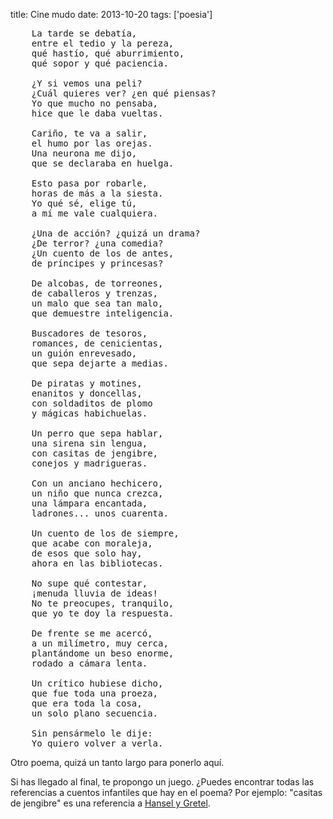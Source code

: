 title: Cine mudo
date: 2013-10-20
tags: ['poesia']

<pre class="poetry">
    La tarde se debatía,
    entre el tedio y la pereza,
    qué hastío, qué aburrimiento,
    qué sopor y qué paciencia.

    ¿Y si vemos una peli?
    ¿Cuál quieres ver? ¿en qué piensas?
    Yo que mucho no pensaba,
    hice que le daba vueltas.

    Cariño, te va a salir,
    el humo por las orejas.
    Una neurona me dijo,
    que se declaraba en huelga.

    Esto pasa por robarle,
    horas de más a la siesta.
    Yo qué sé, elige tú,
    a mí me vale cualquiera.

    ¿Una de acción? ¿quizá un drama?
    ¿De terror? ¿una comedia?
    ¿Un cuento de los de antes,
    de príncipes y princesas?

    De alcobas, de torreones,
    de caballeros y trenzas,
    un malo que sea tan malo,
    que demuestre inteligencia.

    Buscadores de tesoros,
    romances, de cenicientas,
    un guión enrevesado,
    que sepa dejarte a medias.

    De piratas y motines,
    enanitos y doncellas,
    con soldaditos de plomo
    y mágicas habichuelas.

    Un perro que sepa hablar,
    una sirena sin lengua,
    con casitas de jengibre,
    conejos y madrigueras.

    Con un anciano hechicero,
    un niño que nunca crezca,
    una lámpara encantada,
    ladrones... unos cuarenta.

    Un cuento de los de siempre,
    que acabe con moraleja,
    de esos que solo hay,
    ahora en las bibliotecas.

    No supe qué contestar,
    ¡menuda lluvia de ideas!
    No te preocupes, tranquilo,
    que yo te doy la respuesta.

    De frente se me acercó,
    a un milímetro, muy cerca,
    plantándome un beso enorme,
    rodado a cámara lenta.

    Un crítico hubiese dicho,
    que fue toda una proeza,
    que era toda la cosa,
    un solo plano secuencia.

    Sin pensármelo le dije:
    Yo quiero volver a verla.
</pre>

Otro poema, quizá un tanto largo para ponerlo aquí.

Si has llegado al final, te propongo un juego. ¿Puedes encontrar todas
las referencias a cuentos infantiles que hay en el poema? Por ejemplo:
"casitas de jengibre" es una referencia a [Hansel y Gretel][].

[Hansel y Gretel]: http://es.wikipedia.org/wiki/Hansel_y_Gretel

